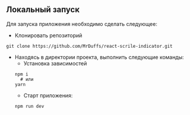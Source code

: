 ## Локальный запуск
Для запуска приложения необходимо сделать следующее:
- Клонировать репозиторий
```
git clone https://github.com/MrDuffs/react-scrile-indicator.git
```
- Находясь в директории проекта, выполнить следующие команды:
    - Установка зависимостей
  ```
  npm i
    # или
  yarn
  ```
    - Старт приложения:
  ```
  npm run dev
  ```
